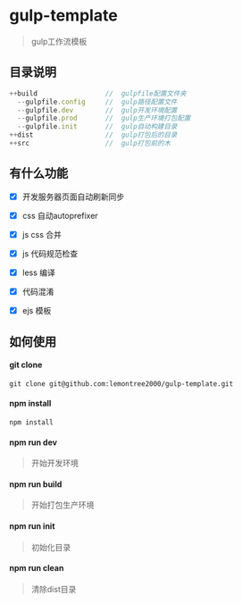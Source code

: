 # gulp-template

> gulp工作流模板

## 目录说明

```javascript
++build                 //  gulpfile配置文件夹
  --gulpfile.config     //  gulp路径配置文件
  --gulpfile.dev        //  gulp开发环境配置
  --gulpfile.prod       //  gulp生产环境打包配置
  --gulpfile.init       //  gulp自动构建目录
++dist                  //  gulp打包后的目录
++src                   //  gulp打包前的木  
```
## 有什么功能
- [x] 开发服务器页面自动刷新同步
- [x] css 自动autoprefixer
- [x] js css 合并
- [x] js 代码规范检查
- [x] less 编译
- [x] 代码混淆
- [x] ejs 模板



## 如何使用

#### git clone

```git
git clone git@github.com:lemontree2000/gulp-template.git
```

#### npm install

```bach
npm install
```

#### npm run dev

> 开始开发环境

#### npm run build

> 开始打包生产环境

#### npm run init

> 初始化目录

#### npm run clean

> 清除dist目录